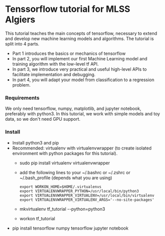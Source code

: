 # Tenssorflow tutorial for MLSS Algiers
This tutorial teaches the main concepts of tensorflow, necessary to extend and develop new machine learning models and algorithms.
The tutorial is split into 4 parts. 
- Part 1 introduces the basics or mechanics of tensorflow
- In part 2, you will implement our first Machine Learning model and training algorithm with the low-level tf API.
- In part 3, we introduce very practical and useful high-level APIs to facilitate implementation and debugging.
- In part 4, you will adapt your model from classification to a regression problem.
### Requirements
We only need tensorflow, numpy, matplotlib, and jupyter notebook, preferably with python3.
In this tutorial, we work with simple models and toy data, so we don't need GPU support.
### Install
 - Install python3 and pip
 - Recommended: virtualenv with virtualenvwrapper (to create isolated environment with python packages for this tutorial).
     - sudo pip install virtualenv virtualenvwrapper
     - add the following lines to your ~/.bashrc or ~/.zshrc or ~/.bash_profile (depends what you are using)
     
           export WORKON_HOME=$HOME/.virtualenvs
           export VIRTUALENVWRAPPER_PYTHON=/usr/local/bin/python3
           export VIRTUALENVWRAPPER_VIRTUALENV=/usr/local/bin/virtualenv
           export VIRTUALENVWRAPPER_VIRTUALENV_ARGS='--no-site-packages'
     - mkvirtualenv tf_tutorial --python=python3
     - workon tf_tutorial
 - pip install tensorflow numpy tensorflow jupyter notebook
